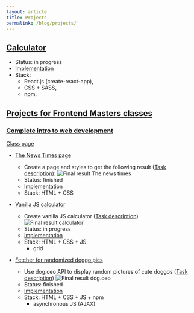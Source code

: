 ```yaml
---
layout: article
title: Projects
permalink: /blog/projects/
---
```


## [Calculator](https://github.com/msieroslawska/calculator)

- Status: in progress
- [Implementation](https://msieroslawska.github.io/calculator/)
- Stack:
  - React.js (create-react-app),
  - CSS + SASS,
  - npm.

## [Projects for Frontend Masters classes](https://github.com/msieroslawska/msieroslawska.github.io/tree/master/projects/)

### [Complete intro to web development](https://github.com/msieroslawska/msieroslawska.github.io/tree/master/projects/web-dev)

[Class page](https://frontendmasters.com/courses/web-development-v2/)

- [The News Times page](https://github.com/msieroslawska/msieroslawska.github.io/tree/master/projects/web-dev/01-The-news-times/)
  - Create a page and styles to get the following result ([Task description](https://btholt.github.io/intro-to-web-dev-v2/project-html-css/)):
  ![Final result The news times](../../projects/web-dev/img/the-news-times.png "Final result for The news times")
  - Status: finished
  - [Implementation](../../projects/web-dev/01-The-news-times/index.html)
  - Stack: HTML + CSS

- [Vanilla JS calculator](https://github.com/msieroslawska/msieroslawska.github.io/tree/master/projects/web-dev/02-Calculator/)
  - Create vanilla JS calculator ([Task description](https://btholt.github.io/intro-to-web-dev-v2/js-project))
  ![Final result calculator](../../projects/web-dev/img/calculator.png "Final result for calculator")
  - Status: in progress
  - [Implementation](../../projects/web-dev/02-Calculator/index.html)
  - Stack: HTML + CSS + JS
    - grid

- [Fetcher for randomized doggo pics](https://github.com/msieroslawska/msieroslawska.github.io/tree/master/projects/web-dev/03-dog-ceo/)
  - Use dog.ceo API to display random pictures of cute doggos ([Task description](https://btholt.github.io/intro-to-web-dev-v2/ajax))
  ![Final result dog.ceo](../../projects/web-dev/img/dog-ceo.png "Final result for dog.ceo")
  - Status: finished
  - [Implementation](../../projects/web-dev/03-dog-ceo/index.html)
  - Stack: HTML + CSS + JS + npm
    - asynchronous JS (AJAX)